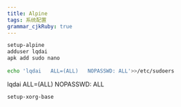 ```yaml
---
title: Alpine 
tags: 系统配置
grammar_cjkRuby: true
---
```

``` sh
setup-alpine
adduser lqdai
apk add sudo nano
 
echo 'lqdai   ALL=(ALL)   NOPASSWD: ALL'>>/etc/sudoers
```
lqdai   ALL=(ALL)   NOPASSWD: ALL


``` sh
setup-xorg-base


```